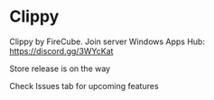 # Clippy
Clippy by FireCube. Join server Windows Apps Hub: https://discord.gg/3WYcKat

Store release is on the way

Check Issues tab for upcoming features
